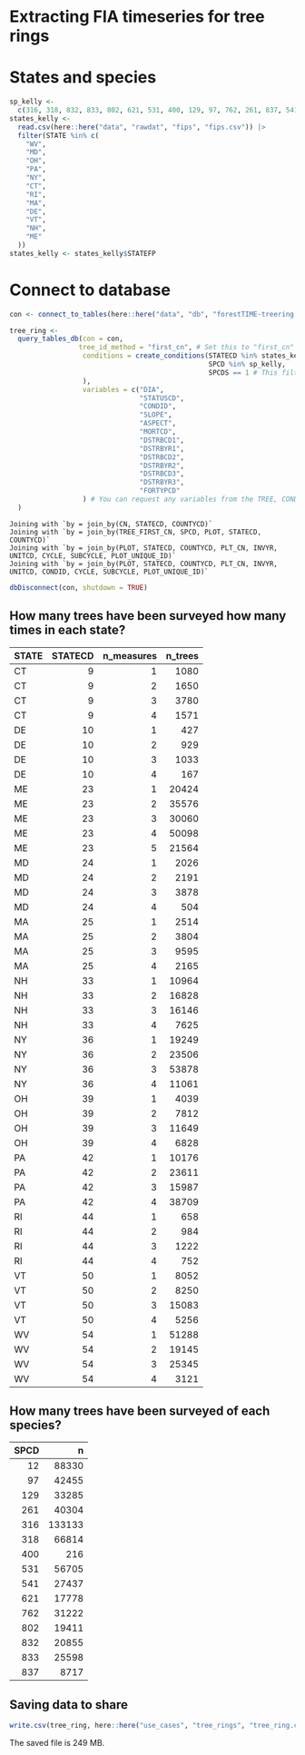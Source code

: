 # Extracting FIA timeseries for tree rings

# States and species

``` r
sp_kelly <-
  c(316, 318, 832, 833, 802, 621, 531, 400, 129, 97, 762, 261, 837, 541, 12)
states_kelly <-
  read.csv(here::here("data", "rawdat", "fips", "fips.csv")) |>
  filter(STATE %in% c(
    "WV",
    "MD",
    "OH",
    "PA",
    "NY",
    "CT",
    "RI",
    "MA",
    "DE",
    "VT",
    "NH",
    "ME"
  ))
states_kelly <- states_kelly$STATEFP
```

# Connect to database

``` r
con <- connect_to_tables(here::here("data", "db", "forestTIME-treering.duckdb"))

tree_ring <-
  query_tables_db(con = con,
                 tree_id_method = "first_cn", # Set this to "first_cn" to identify trees by the chain of control numbers. Set it to "composite" to use the string of STATE_PLOT_etc. 
                  conditions = create_conditions(STATECD %in% states_kelly,
                                                 SPCD %in% sp_kelly,
                                                 SPCDS == 1 # This filters out any trees that have multiple SPCDs recorded over time. 
                  ),
                  variables = c("DIA",
                                "STATUSCD",
                                "CONDID", 
                                "SLOPE",
                                "ASPECT",
                                "MORTCD",
                                "DSTRBCD1",
                                "DSTRBYR1",
                                "DSTRBCD2",
                                "DSTRBYR2",
                                "DSTRBCD3",
                                "DSTRBYR3",
                                "FORTYPCD"
                  ) # You can request any variables from the TREE, CONDITION, or PLOT table (except for the MODIFIED and CREATED_IN_INSTANCE codes). If you want the CNs for the rows from the PLOT or CONDITION tables those are named PLOT_CN and COND_CN, respectively. 
  )
```

    Joining with `by = join_by(CN, STATECD, COUNTYCD)`
    Joining with `by = join_by(TREE_FIRST_CN, SPCD, PLOT, STATECD, COUNTYCD)`
    Joining with `by = join_by(PLOT, STATECD, COUNTYCD, PLT_CN, INVYR, UNITCD, CYCLE, SUBCYCLE, PLOT_UNIQUE_ID)`
    Joining with `by = join_by(PLOT, STATECD, COUNTYCD, PLT_CN, INVYR, UNITCD, CONDID, CYCLE, SUBCYCLE, PLOT_UNIQUE_ID)`

``` r
dbDisconnect(con, shutdown = TRUE)
```

## How many trees have been surveyed how many times in each state?

| STATE | STATECD | n_measures | n_trees |
|:------|--------:|-----------:|--------:|
| CT    |       9 |          1 |    1080 |
| CT    |       9 |          2 |    1650 |
| CT    |       9 |          3 |    3780 |
| CT    |       9 |          4 |    1571 |
| DE    |      10 |          1 |     427 |
| DE    |      10 |          2 |     929 |
| DE    |      10 |          3 |    1033 |
| DE    |      10 |          4 |     167 |
| ME    |      23 |          1 |   20424 |
| ME    |      23 |          2 |   35576 |
| ME    |      23 |          3 |   30060 |
| ME    |      23 |          4 |   50098 |
| ME    |      23 |          5 |   21564 |
| MD    |      24 |          1 |    2026 |
| MD    |      24 |          2 |    2191 |
| MD    |      24 |          3 |    3878 |
| MD    |      24 |          4 |     504 |
| MA    |      25 |          1 |    2514 |
| MA    |      25 |          2 |    3804 |
| MA    |      25 |          3 |    9595 |
| MA    |      25 |          4 |    2165 |
| NH    |      33 |          1 |   10964 |
| NH    |      33 |          2 |   16828 |
| NH    |      33 |          3 |   16146 |
| NH    |      33 |          4 |    7625 |
| NY    |      36 |          1 |   19249 |
| NY    |      36 |          2 |   23506 |
| NY    |      36 |          3 |   53878 |
| NY    |      36 |          4 |   11061 |
| OH    |      39 |          1 |    4039 |
| OH    |      39 |          2 |    7812 |
| OH    |      39 |          3 |   11649 |
| OH    |      39 |          4 |    6828 |
| PA    |      42 |          1 |   10176 |
| PA    |      42 |          2 |   23611 |
| PA    |      42 |          3 |   15987 |
| PA    |      42 |          4 |   38709 |
| RI    |      44 |          1 |     658 |
| RI    |      44 |          2 |     984 |
| RI    |      44 |          3 |    1222 |
| RI    |      44 |          4 |     752 |
| VT    |      50 |          1 |    8052 |
| VT    |      50 |          2 |    8250 |
| VT    |      50 |          3 |   15083 |
| VT    |      50 |          4 |    5256 |
| WV    |      54 |          1 |   51288 |
| WV    |      54 |          2 |   19145 |
| WV    |      54 |          3 |   25345 |
| WV    |      54 |          4 |    3121 |

## How many trees have been surveyed of each species?

| SPCD |      n |
|-----:|-------:|
|   12 |  88330 |
|   97 |  42455 |
|  129 |  33285 |
|  261 |  40304 |
|  316 | 133133 |
|  318 |  66814 |
|  400 |    216 |
|  531 |  56705 |
|  541 |  27437 |
|  621 |  17778 |
|  762 |  31222 |
|  802 |  19411 |
|  832 |  20855 |
|  833 |  25598 |
|  837 |   8717 |

## Saving data to share

``` r
write.csv(tree_ring, here::here("use_cases", "tree_rings", "tree_ring.csv"))
```

The saved file is 249 MB.
